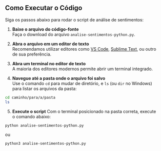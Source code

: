## Como Executar o Código

Siga os passos abaixo para rodar o script de análise de sentimentos:

1. **Baixe o arquivo do código-fonte**  
   Faça o download do arquivo `analise-sentimentos-python.py`.

2. **Abra o arquivo em um editor de texto**  
   Recomendamos utilizar editores como [VS Code](https://code.visualstudio.com/), [Sublime Text](https://www.sublimetext.com/), ou outro de sua preferência.

3. **Abra um terminal no editor de texto**  
   A maioria dos editores modernos permite abrir um terminal integrado.

4. **Navegue até a pasta onde o arquivo foi salvo**  
   Use o comando `cd` para mudar de diretório, e `ls` (ou `dir` no Windows) para listar os arquivos da pasta:

```bash
cd caminho/para/a/pasta
ls 
```
5. **Execute o script**
   Com o terminal posicionado na pasta correta, execute o comando abaixo:
   
```
python analise-sentimentos-python.py
```
ou

```
python3 analise-sentimentos-python.py
```

